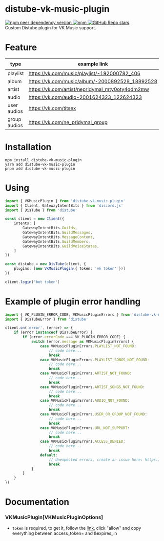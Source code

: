 # distube-vk-music-plugin
<div>
    <a href="https://nodei.co/npm/distube-vk-music-plugin">
        <img alt="npm peer dependency version" src="https://img.shields.io/npm/dependency-version/distube-vk-music-plugin/peer/distube?style=flat-square" />
    </a>
    <a href="https://nodei.co/npm/distube-vk-music-plugin">
        <img alt="npm" src="https://img.shields.io/npm/dt/distube-vk-music-plugin?logo=npm&style=flat-square">
    </a>
    <a href="https://github.com/titsex/distube-vk-music-plugin">
        <img alt="GitHub Repo stars" src="https://img.shields.io/github/stars/titsex/distube-vk-music-plugin?logo=github&logoColor=white&style=flat-square">
    </a>
</div>
Custom Distube plugin for VK Music support.

# Feature
| type         | example link                                    | ☑️ |
|--------------|-------------------------------------------------|----|
| playlist     | https://vk.com/music/playlist/-192000782_406    | ✅  |
| album        | https://vk.com/music/album/-2000892528_18892528 | ✅  |
| artist       | https://vk.com/artist/nepridymal_mty0oty4odm2mw | ✅  |
| audio        | https://vk.com/audio-2001624323_122624323       | ✅  |
| user audios  | https://vk.com/titsex                           | ✅  |
| group audios | https://vk.com/ne_pridymal_group                | ✅  |

# Installation
```
npm install distube-vk-music-plugin
yarn add distube-vk-music-plugin
pnpm add distube-vk-music-plugin
```

# Using
```ts
import { VKMusicPlugin } from 'distube-vk-music-plugin'
import { Client, GatewayIntentBits } from 'discord.js'
import { DisTube } from 'distube'

const client = new Client({
    intents: [
        GatewayIntentBits.Guilds,
        GatewayIntentBits.GuildMessages,
        GatewayIntentBits.MessageContent,
        GatewayIntentBits.GuildMembers,
        GatewayIntentBits.GuildVoiceStates,
    ]
})

const distube = new DisTube(client, {
    plugins: [new VKMusicPlugin({ token: 'vk token' })]
})

client.login('bot token')
```

# Example of plugin error handling
```ts
import { VK_PLUGIN_ERROR_CODE, VKMusicPluginErrors } from 'distube-vk-music-plugin'
import { DisTubeError } from 'distube'

client.on('error', (error) => {
    if (error instanceof DisTubeError) {
        if (error.errorCode === VK_PLUGIN_ERROR_CODE) {
            switch (error.message as VKMusicPluginErrors) {
                case VKMusicPluginErrors.PLAYLIST_NOT_FOUND:
                    // code here...
                    break
                case VKMusicPluginErrors.PLAYLIST_SONGS_NOT_FOUND:
                    // code here...
                    break
                case VKMusicPluginErrors.ARTIST_NOT_FOUND:
                    // code here...
                    break
                case VKMusicPluginErrors.ARTIST_SONGS_NOT_FOUND:
                    // code here...
                    break
                case VKMusicPluginErrors.AUDIO_NOT_FOUND:
                    // code here...
                    break
                case VKMusicPluginErrors.USER_OR_GROUP_NOT_FOUND:
                    // code here...
                    break
                case VKMusicPluginErrors.URL_NOT_SUPPORT:
                    // code here...
                    break
                case VKMusicPluginErrors.ACCESS_DENIED:
                    // code here...
                    break
                default:
                    // Unexpected errors, create an issue here: https://github.com/titsex/distube-vk-music-plugin/issues
                    break
            }
        }
    }
})
```

# Documentation
### VKMusicPlugin[VKMusicPluginOptions]
* ```token``` is required, to get it, follow the [link](https://oauth.vk.com/authorize?client_id=2685278&scope=65536&response_type=token&revoke=1), click "allow" and copy everything between access_token= and &expires_in
